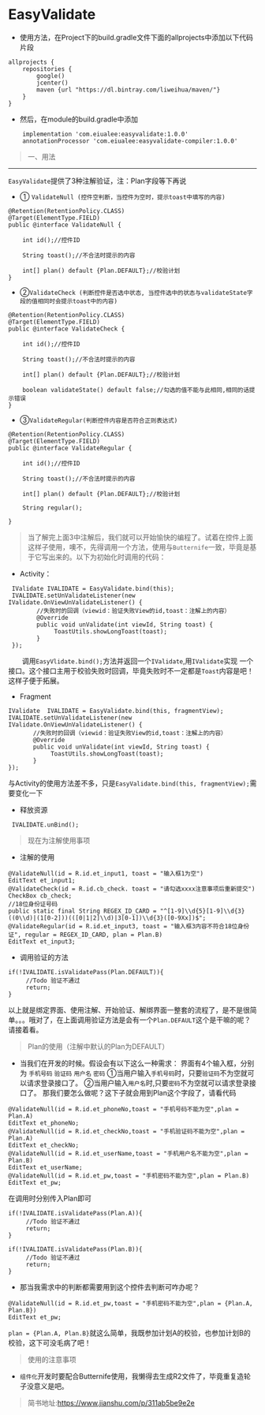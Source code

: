 # EasyValidate
* 使用方法，在Project下的build.gradle文件下面的allprojects中添加以下代码片段
```
allprojects {
    repositories {
        google()
        jcenter()
        maven {url "https://dl.bintray.com/liweihua/maven/"}
    }
}
```
* 然后，在module的build.gradle中添加
```
    implementation 'com.eiualee:easyvalidate:1.0.0'
    annotationProcessor 'com.eiualee:easyvalidate-compiler:1.0.0'
```
>一、用法
---
`EasyValidate`提供了3种注解验证，注：Plan字段等下再说

* ① `ValidateNull (控件空判断，当控件为空时，提示toast中填写的内容)`
 
```
@Retention(RetentionPolicy.CLASS)
@Target(ElementType.FIELD)
public @interface ValidateNull {

    int id();//控件ID

    String toast();//不合法时提示的内容

    int[] plan() default {Plan.DEFAULT};//校验计划
}
```
* ②`ValidateCheck (判断控件是否选中状态, 当控件选中的状态与validateState字段的值相同时会提示toast中的内容)`

```
@Retention(RetentionPolicy.CLASS)
@Target(ElementType.FIELD)
public @interface ValidateCheck {

    int id();//控件ID

    String toast();//不合法时提示的内容

    int[] plan() default {Plan.DEFAULT};//校验计划

    boolean validateState() default false;//勾选的值不能与此相同,相同的话提示错误
}
```
* ③`ValidateRegular(判断控件内容是否符合正则表达式)`
```
@Retention(RetentionPolicy.CLASS)
@Target(ElementType.FIELD)
public @interface ValidateRegular {

    int id();//控件ID

    String toast();//不合法时提示的内容

    int[] plan() default {Plan.DEFAULT};//校验计划

    String regular();

}
```
>当了解完上面3中注解后，我们就可以开始愉快的编程了。试着在控件上面这样子使用，噢不，先得调用一个方法，使用与`Butternife`一致，毕竟是基于它写出来的。以下为初始化时调用的代码：
* Activity：
```
 IValidate IVALIDATE = EasyValidate.bind(this);
 IVALIDATE.setUnValidateListener(new IValidate.OnViewUnValidateListener() {
        //失败时的回调（viewid：验证失败View的id,toast：注解上的内容）
        @Override
        public void unValidate(int viewId, String toast) {        
             ToastUtils.showLongToast(toast);
        }
 });
```
&emsp;&emsp;调用`EasyVlidate.bind();`方法并返回一个`IValidate`,用`IValidate`实现
一个接口。这个接口主用于校验失败时回调，毕竟失败时不一定都是`Toast`内容是吧！这样子便于拓展。
* Fragment
```
IValidate  IVALIDATE = EasyValidate.bind(this, fragmentView);
IVALIDATE.setUnValidateListener(new IValidate.OnViewUnValidateListener() {
       //失败时的回调（viewid：验证失败View的id,toast：注解上的内容）
       @Override
       public void unValidate(int viewId, String toast) {
            ToastUtils.showLongToast(toast);
       }
});
```
与Activity的使用方法差不多，只是`EasyValidate.bind(this, fragmentView);`需要变化一下
* 释放资源
```
 IVALIDATE.unBind();
```
> 现在为注解使用事项
* 注解的使用
```
@ValidateNull(id = R.id.et_input1, toast = "输入框1为空")
EditText et_input1;
@ValidateCheck(id = R.id.cb_check. toast = "请勾选xxxx注意事项后重新提交")
CheckBox cb_check;
//18位身份证号码
public static final String REGEX_ID_CARD = "^[1-9]\\d{5}[1-9]\\d{3}((0\\d)|(1[0-2]))(([0|1|2]\\d)|3[0-1])\\d{3}([0-9Xx])$";
@ValidateRegular(id = R.id.et_input3, toast = "输入框3内容不符合18位身份证", regular = REGEX_ID_CARD, plan = Plan.B)
EditText et_input3;
```
* 调用验证的方法
```
if(!IVALIDATE.isValidatePass(Plan.DEFAULT)){
     //Todo 验证不通过
     return;
}
```
以上就是绑定界面、使用注解、开始验证、解绑界面一整套的流程了，是不是很简单。。。哦对了，在上面调用验证方法是会有一个`Plan.DEFAULT`这个是干嘛的呢？请接着看。
>Plan的使用（注解中默认的Plan为DEFAULT）
* 当我们在开发的时候。假设会有以下这么一种需求：
 界面有4个输入框，分别为 `手机号码` `验证码` `用户名` `密码`
①当用户输入`手机号码`时，只要`验证码`不为空就可以请求登录接口了。
②当用户输入`用户名`时,只要`密码`不为空就可以请求登录接口了。
那我们要怎么做呢？这下子就会用到Plan这个字段了，请看代码
```
@ValidateNull(id = R.id.et_phoneNo,toast = "手机号码不能为空",plan = Plan.A)
EditText et_phoneNo;
@ValidateNull(id = R.id.et_checkNo,toast = "手机验证码不能为空",plan = Plan.A)
EditText et_checkNo;
@ValidateNull(id = R.id.et_userName,toast = "手机用户名不能为空",plan = Plan.B)
EditText et_userName;
@ValidateNull(id = R.id.et_pw,toast = "手机密码不能为空",plan = Plan.B)
EditText et_pw;
```
在调用时分别传入Plan即可
```
if(!IVALIDATE.isValidatePass(Plan.A)){
     //Todo 验证不通过
     return;
}
```
```
if(!IVALIDATE.isValidatePass(Plan.B)){
     //Todo 验证不通过
     return;
}
```
* 那当我需求中的判断都需要用到这个控件去判断可咋办呢？
```
@ValidateNull(id = R.id.et_pw,toast = "手机密码不能为空",plan = {Plan.A, Plan.B})
EditText et_pw;
```
`plan = {Plan.A, Plan.B}`就这么简单，我既参加计划A的校验，也参加计划B的校验，这下可没毛病了吧！
>使用的注意事项
* `组件化`开发时要配合Butternife使用，我懒得去生成R2文件了，毕竟重复造轮子没意义是吧。
>简书地址:<https://www.jianshu.com/p/311ab5be9e2e>
